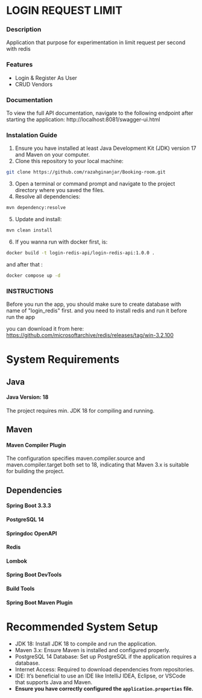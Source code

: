 # LOGIN REQUEST LIMIT

### Description

Application that purpose for experimentation in limit request per second with redis 

### Features

- Login & Register As User
- CRUD Vendors

### Documentation

To view the full API documentation, navigate to the following endpoint after starting the application: 
http://localhost:8081/swagger-ui.html

### Instalation Guide

1. Ensure you have installed at least Java Development Kit (JDK) version 17 and Maven on your computer.
2. Clone this repository to your local machine:
``` bash
git clone https://github.com/razahginanjar/Booking-room.git
```
3. Open a terminal or command prompt and navigate to the project directory where you saved the files.
4. Resolve all dependencies:
```bash
mvn dependency:resolve
```
5. Update and install:
```bash
mvn clean install
```
6. If you wanna run with docker 
first, is:
```bash
docker build -t login-redis-api/login-redis-api:1.0.0 .
```
and after that :
```bash
docker compose up -d
```
### INSTRUCTIONS
Before you run the app, you should make sure to create database with name of "login_redis" first.
and you need to install redis and run it before run the app

you can download it from here:
https://github.com/microsoftarchive/redis/releases/tag/win-3.2.100

# System Requirements

## Java
#### Java Version: 18
The project requires min. JDK 18 for compiling and running.
## Maven
#### Maven Compiler Plugin
The configuration specifies maven.compiler.source and maven.compiler.target both set to 18, indicating that Maven 3.x is suitable for building the project.
## Dependencies
#### Spring Boot 3.3.3
#### PostgreSQL 14 
#### Springdoc OpenAPI
#### Redis
#### Lombok
#### Spring Boot DevTools
#### Build Tools
#### Spring Boot Maven Plugin

# Recommended System Setup
- JDK 18: Install JDK 18 to compile and run the application.
- Maven 3.x: Ensure Maven is installed and configured properly.
- PostgreSQL 14 Database: Set up PostgreSQL if the application requires a database.
- Internet Access: Required to download dependencies from repositories.
- IDE: It’s beneficial to use an IDE like IntelliJ IDEA, Eclipse, or VSCode that supports Java and Maven.
- **Ensure you have correctly configured the `application.properties` file.**
